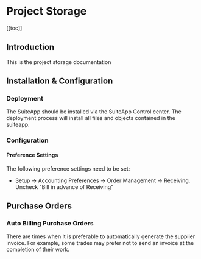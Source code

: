 # Project Storage
[[toc]]
## Introduction
This is the project storage documentation

## Installation & Configuration
### Deployment
The SuiteApp should be installed via the SuiteApp Control center.  The deployment process will install all files and objects contained in the suiteapp.

### Configuration
#### Preference Settings
The following preference settings need to be set:
- Setup -> Accounting Preferences -> Order Management -> Receiving.  Uncheck "Bill in advance of Receiving"

## Purchase Orders
### Auto Billing Purchase Orders
There are times when it is preferable to automatically generate the supplier invoice.  For example, some trades may prefer not to send an invoice at the completion of their work.